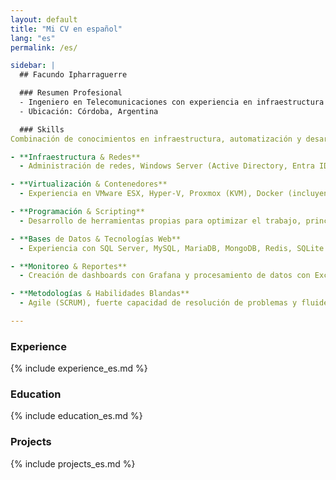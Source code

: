 ```yaml
---
layout: default
title: "Mi CV en español"
lang: "es"
permalink: /es/

sidebar: |
  ## Facundo Ipharraguerre

  ### Resumen Profesional  
  - Ingeniero en Telecomunicaciones con experiencia en infraestructura IT y desarrollo de software. Más de 15 años de experiencia en Linux, Windows Server, Azure, redes y automatización. Habilidades en seguridad, metodologías ágiles y virtualización. Experiencia trabajando bajo un sistema de gestión de calidad ISO 9001. Español nativo e inglés conversacional.  
  - Ubicación: Córdoba, Argentina  

  ### Skills
Combinación de conocimientos en infraestructura, automatización y desarrollo, abarcando redes, virtualización, scripting, bases de datos, monitoreo y metodologías de software.  

- **Infraestructura & Redes**  
  - Administración de redes, Windows Server (Active Directory, Entra ID), Linux y Veeam Backup & Replication.  

- **Virtualización & Contenedores**  
  - Experiencia en VMware ESX, Hyper-V, Proxmox (KVM), Docker (incluyendo Swarm) y Linux Containers (LXC) para despliegues escalables y flexibles.  

- **Programación & Scripting**  
  - Desarrollo de herramientas propias para optimizar el trabajo, principalmente con Python (automatización, análisis de datos, aplicaciones web), Bash, PowerShell y C para sistemas embebidos.  

- **Bases de Datos & Tecnologías Web**  
  - Experiencia con SQL Server, MySQL, MariaDB, MongoDB, Redis, SQLite y desarrollo backend con servidores web.  

- **Monitoreo & Reportes**  
  - Creación de dashboards con Grafana y procesamiento de datos con Excel para reportes y análisis.  

- **Metodologías & Habilidades Blandas**  
  - Agile (SCRUM), fuerte capacidad de resolución de problemas y fluidez en español (nativo) e inglés (profesional/conversacional).  

---
```


### Experience
{% include experience_es.md %}

### Education
{% include education_es.md %}

### Projects
{% include projects_es.md %}
